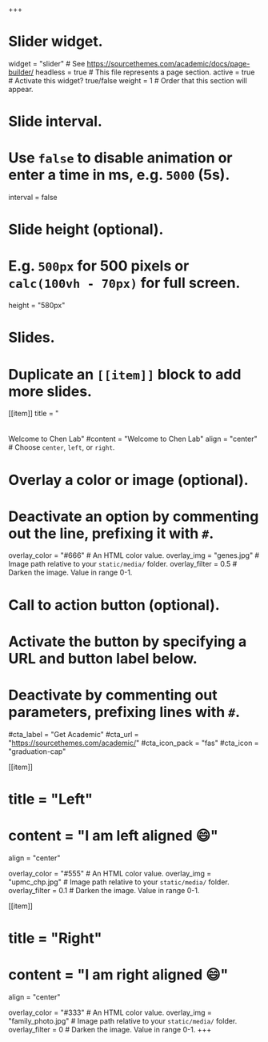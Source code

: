 +++
# Slider widget.
widget = "slider"  # See https://sourcethemes.com/academic/docs/page-builder/
headless = true  # This file represents a page section.
active = true  # Activate this widget? true/false
weight = 1  # Order that this section will appear.

# Slide interval.
# Use `false` to disable animation or enter a time in ms, e.g. `5000` (5s).
interval = false

# Slide height (optional).
# E.g. `500px` for 500 pixels or `calc(100vh - 70px)` for full screen.
height = "580px"

# Slides.
# Duplicate an `[[item]]` block to add more slides.
[[item]]
  title = "<br/><br/><br/>Welcome to Chen Lab"
  #content = "Welcome to Chen Lab"
  align = "center"  # Choose `center`, `left`, or `right`.

  # Overlay a color or image (optional).
  #   Deactivate an option by commenting out the line, prefixing it with `#`.
  overlay_color = "#666"  # An HTML color value.
  overlay_img = "genes.jpg"  # Image path relative to your `static/media/` folder.
  overlay_filter = 0.5  # Darken the image. Value in range 0-1.

  # Call to action button (optional).
  #   Activate the button by specifying a URL and button label below.
  #   Deactivate by commenting out parameters, prefixing lines with `#`.
  #cta_label = "Get Academic"
  #cta_url = "https://sourcethemes.com/academic/"
  #cta_icon_pack = "fas"
  #cta_icon = "graduation-cap"

[[item]]
 # title = "Left"
 # content = "I am left aligned :smile:"
  align = "center"

  overlay_color = "#555"  # An HTML color value.
  overlay_img = "upmc_chp.jpg"  # Image path relative to your `static/media/` folder.
  overlay_filter = 0.1  # Darken the image. Value in range 0-1.

[[item]]
#  title = "Right"
#  content = "I am right aligned :smile:"
  align = "center"

  overlay_color = "#333"  # An HTML color value.
  overlay_img = "family_photo.jpg"  # Image path relative to your `static/media/` folder.
  overlay_filter = 0  # Darken the image. Value in range 0-1.
+++
